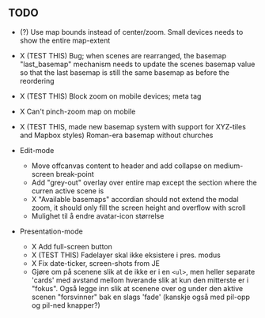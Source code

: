 ## TODO

- (?) Use map bounds instead of center/zoom. Small devices needs to show the entire map-extent
- X (TEST THIS) Bug; when scenes are rearranged, the basemap "last_basemap" mechanism needs to update the scenes basemap value so that the last basemap is still the same basemap as before the reordering



- X (TEST THIS) Block zoom on mobile devices; meta tag
- X Can't pinch-zoom map on mobile
- X (TEST THIS, made new basemap system with support for XYZ-tiles and Mapbox styles) Roman-era basemap without churches

- Edit-mode
	- Move offcanvas content to header and add collapse on medium-screen break-point
	- Add "grey-out" overlay over entire map except the section where the curren active scene is
	- X "Available basemaps" accordian should not extend the modal zoom, it should only fill the screen height and overflow with scroll
	- Mulighet til å endre avatar-icon størrelse

- Presentation-mode
	- X Add full-screen button
	- X (TEST THIS) Fadelayer skal ikke eksistere i pres. modus
	- X Fix date-ticker, screen-shots from JE
	- Gjøre om på scenene slik at de ikke er i en `<ul>`, men heller separate 'cards' med avstand mellom hverande slik at kun den mitterste er i "fokus".
      Også legge inn slik at scenene over og under den aktive scenen "forsvinner" bak en slags 'fade' (kanskje også med pil-opp og pil-ned knapper?)
